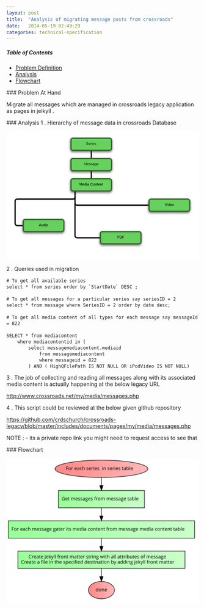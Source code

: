 ```yaml
---
layout: post
title:  "Analysis of migrating message posts from crossroads"
date:   2014-05-19 02:49:29
categories: technical-specification
---
```


##### Table of Contents

  * [Problem Definition](#problem)
  * [Analysis](#analysis)
  * [Flowchart](#flowchart)


<a name="problem"/>
### Problem At Hand

Migrate all messages which are managed in crossroads legacy application as pages in jelkyll .

<a name="analysis"/>
### Analysis
1 . Hierarchy of message data  in crossroads Database

![alt text](/flowcharts/mediacontent.png "Message Migration flow chart")

2 . Queries used in migration

```
# To get all available series
select * from series order by `StartDate` DESC ;

# To get all messages for a particular series say seriesID = 2
select * from message where SeriesID = 2 order by date desc;

# To get all media content of all types for each message say messageId = 822

SELECT * from mediacontent
	where mediacontentid in (
		select messagemediacontent.mediaid 
			from messagemediacontent 
			where messageid = 822
		) AND ( HighQFilePath IS NOT NULL OR iPodVideo IS NOT NULL)

```
3 . The job of collecting and reading all messages along with its associated media content is actually happening at the below legacy URL

http://www.crossroads.net/my/media/messages.php

4 . This script could be reviewed at the below given github repository

https://github.com/crdschurch/crossroads-legacy/blob/master/includes/documents/pages/my/media/messages.php

NOTE : - its a private repo link you might need to request access to see that

<a name="flowchart"/>
### Flowchart

 ![alt text](/flowcharts/messagemigrationflow.svg "Message Migration flow chart")
